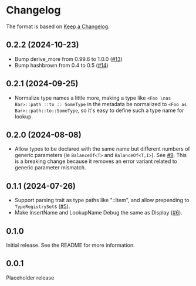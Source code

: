 # Changelog

The format is based on [Keep a Changelog].

[Keep a Changelog]: http://keepachangelog.com/en/1.0.0/

## 0.2.2 (2024-10-23)

- Bump derive_more from 0.99.6 to 1.0.0 ([#13](https://github.com/paritytech/scale-info-legacy/pull/13))
- Bump hashbrown from 0.4 to 0.5 ([#14](https://github.com/paritytech/scale-info-legacy/pull/14))

## 0.2.1 (2024-09-25)

- Normalize type names a little more, making a type like `<Foo \nas   Bar>::path ::to :: SomeType` in the metadata be normalized to `<Foo as Bar>::path::to::SomeType`, so it's easy to define such a type name for lookup.

## 0.2.0 (2024-08-08)

- Allow types to be declared with the same name but different numbers of generic parameters (ie `BalanceOf<T>` and `BalanceOf<T,I>`). See [#9](https://github.com/paritytech/scale-info-legacy/pull/9). This is a breaking change because it removes an error variant related to generic parameter mismatch.

## 0.1.1 (2024-07-26)

- Support parsing trait as type paths like "<Foo as Trait>::Item", and allow prepending to `TypeRegistrySet`s ([#5](https://github.com/paritytech/scale-info-legacy/pull/5)).
- Make InsertName and LookupName Debug the same as Display ([#6](https://github.com/paritytech/scale-info-legacy/pull/6)).

## 0.1.0

Initial release. See the README for more information.

## 0.0.1

Placeholder release
